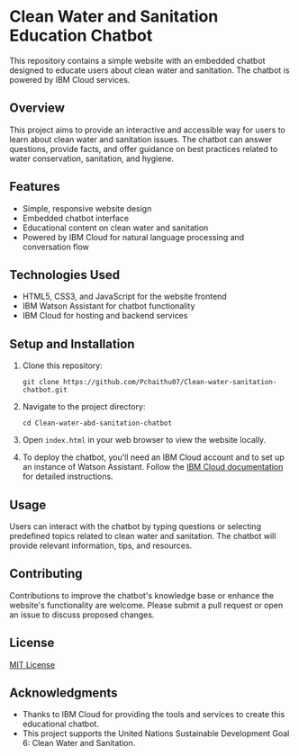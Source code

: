 # Clean Water and Sanitation Education Chatbot

This repository contains a simple website with an embedded chatbot designed to educate users about clean water and sanitation. The chatbot is powered by IBM Cloud services.

## Overview

This project aims to provide an interactive and accessible way for users to learn about clean water and sanitation issues. The chatbot can answer questions, provide facts, and offer guidance on best practices related to water conservation, sanitation, and hygiene.

## Features

- Simple, responsive website design
- Embedded chatbot interface
- Educational content on clean water and sanitation
- Powered by IBM Cloud for natural language processing and conversation flow

## Technologies Used

- HTML5, CSS3, and JavaScript for the website frontend
- IBM Watson Assistant for chatbot functionality
- IBM Cloud for hosting and backend services

## Setup and Installation

1. Clone this repository:
   ```
   git clone https://github.com/Pchaithu07/Clean-water-sanitation-chatbot.git
   ```

2. Navigate to the project directory:
   ```
   cd Clean-water-abd-sanitation-chatbot

   ```

3. Open `index.html` in your web browser to view the website locally.

4. To deploy the chatbot, you'll need an IBM Cloud account and to set up an instance of Watson Assistant. Follow the [IBM Cloud documentation](https://cloud.ibm.com/docs) for detailed instructions.

## Usage

Users can interact with the chatbot by typing questions or selecting predefined topics related to clean water and sanitation. The chatbot will provide relevant information, tips, and resources.

## Contributing

Contributions to improve the chatbot's knowledge base or enhance the website's functionality are welcome. Please submit a pull request or open an issue to discuss proposed changes.

## License

[MIT License](LICENSE)

## Acknowledgments

- Thanks to IBM Cloud for providing the tools and services to create this educational chatbot.
- This project supports the United Nations Sustainable Development Goal 6: Clean Water and Sanitation.
